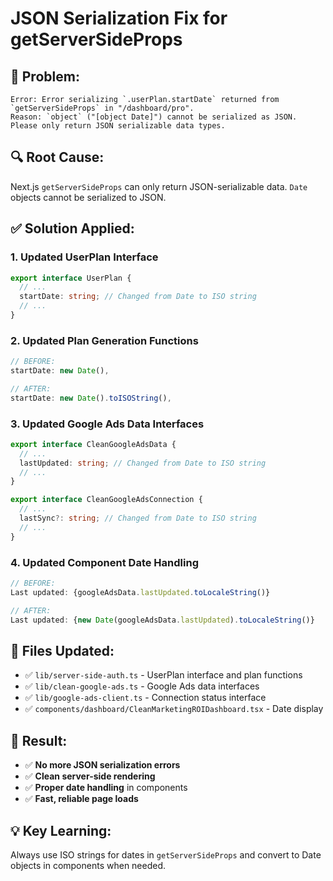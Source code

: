 # JSON Serialization Fix for getServerSideProps

## 🚨 **Problem:**
```
Error: Error serializing `.userPlan.startDate` returned from `getServerSideProps` in "/dashboard/pro".
Reason: `object` ("[object Date]") cannot be serialized as JSON. Please only return JSON serializable data types.
```

## 🔍 **Root Cause:**
Next.js `getServerSideProps` can only return JSON-serializable data. `Date` objects cannot be serialized to JSON.

## ✅ **Solution Applied:**

### **1. Updated UserPlan Interface**
```typescript
export interface UserPlan {
  // ...
  startDate: string; // Changed from Date to ISO string
  // ...
}
```

### **2. Updated Plan Generation Functions**
```typescript
// BEFORE:
startDate: new Date(),

// AFTER:
startDate: new Date().toISOString(),
```

### **3. Updated Google Ads Data Interfaces**
```typescript
export interface CleanGoogleAdsData {
  // ...
  lastUpdated: string; // Changed from Date to ISO string
  // ...
}

export interface CleanGoogleAdsConnection {
  // ...
  lastSync?: string; // Changed from Date to ISO string
  // ...
}
```

### **4. Updated Component Date Handling**
```typescript
// BEFORE:
Last updated: {googleAdsData.lastUpdated.toLocaleString()}

// AFTER:
Last updated: {new Date(googleAdsData.lastUpdated).toLocaleString()}
```

## 📁 **Files Updated:**
- ✅ `lib/server-side-auth.ts` - UserPlan interface and plan functions
- ✅ `lib/clean-google-ads.ts` - Google Ads data interfaces
- ✅ `lib/google-ads-client.ts` - Connection status interface
- ✅ `components/dashboard/CleanMarketingROIDashboard.tsx` - Date display

## 🎯 **Result:**
- ✅ **No more JSON serialization errors**
- ✅ **Clean server-side rendering**
- ✅ **Proper date handling** in components
- ✅ **Fast, reliable page loads**

## 💡 **Key Learning:**
Always use ISO strings for dates in `getServerSideProps` and convert to Date objects in components when needed.
